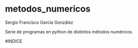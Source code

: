 # metodos_numericos
Sergio Francisco García González 

Serie de programas en python de distintos métodos numéricos. 

#INDICE
  
